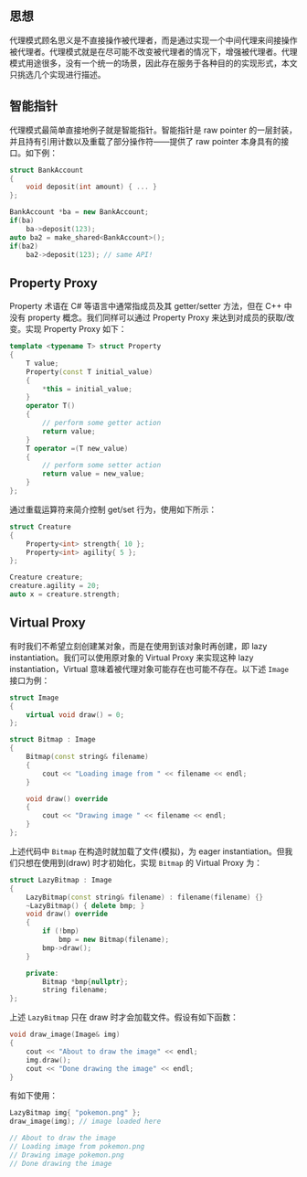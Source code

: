 ## 思想

代理模式顾名思义是不直接操作被代理者，而是通过实现一个中间代理来间接操作被代理者。代理模式就是在尽可能不改变被代理者的情况下，增强被代理者。代理模式用途很多，没有一个统一的场景，因此存在服务于各种目的的实现形式，本文只挑选几个实现进行描述。

## 智能指针

代理模式最简单直接地例子就是智能指针。智能指针是 raw pointer 的一层封装，并且持有引用计数以及重载了部分操作符——提供了 raw pointer 本身具有的接口。如下例：

```c++
struct BankAccount
{
	void deposit(int amount) { ... }
};

BankAccount *ba = new BankAccount;
if(ba)
	ba->deposit(123);
auto ba2 = make_shared<BankAccount>();
if(ba2)
	ba2->deposit(123); // same API!
```

## Property Proxy

Property 术语在 C# 等语言中通常指成员及其 getter/setter 方法，但在 C++ 中没有 property 概念。我们同样可以通过 Property Proxy 来达到对成员的获取/改变。实现 Property Proxy 如下：

```c++
template <typename T> struct Property
{
	T value;
	Property(const T initial_value)
	{
		*this = initial_value;
	}
	operator T()
	{
        // perform some getter action
		return value;
	}
	T operator =(T new_value)
	{
		// perform some setter action
		return value = new_value;
	}
};
```

通过重载运算符来简介控制 get/set 行为，使用如下所示：

```c++
struct Creature
{
	Property<int> strength{ 10 };
	Property<int> agility{ 5 };
};
```

```c++
Creature creature;
creature.agility = 20;
auto x = creature.strength;
```

## Virtual Proxy

有时我们不希望立刻创建某对象，而是在使用到该对象时再创建，即 lazy instantiation。我们可以使用原对象的 Virtual Proxy 来实现这种 lazy instantiation，Virtual 意味着被代理对象可能存在也可能不存在。以下述 `Image` 接口为例：

```c++
struct Image
{
	virtual void draw() = 0;
};

struct Bitmap : Image
{
    Bitmap(const string& filename)
    {
    	cout << "Loading image from " << filename << endl;
    }

    void draw() override
    {
    	cout << "Drawing image " << filename << endl;
    }
};
```

上述代码中 `Bitmap` 在构造时就加载了文件(模拟)，为 eager instantiation。但我们只想在使用到(draw) 时才初始化，实现 `Bitmap` 的 Virtual Proxy 为：

```c++
struct LazyBitmap : Image
{
    LazyBitmap(const string& filename) : filename(filename) {}
    ~LazyBitmap() { delete bmp; }
    void draw() override
    {
        if (!bmp)
            bmp = new Bitmap(filename);
        bmp->draw();
    }

    private:
        Bitmap *bmp{nullptr};
        string filename;
};
```

上述 `LazyBitmap` 只在 draw 时才会加载文件。假设有如下函数：

```c++
void draw_image(Image& img)
{
    cout << "About to draw the image" << endl;
    img.draw();
    cout << "Done drawing the image" << endl;
}
```

有如下使用：

```c++
LazyBitmap img{ "pokemon.png" };
draw_image(img); // image loaded here

// About to draw the image
// Loading image from pokemon.png
// Drawing image pokemon.png
// Done drawing the image
```



